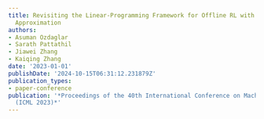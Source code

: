 ```yaml
---
title: Revisiting the Linear-Programming Framework for Offline RL with General Function
  Approximation
authors:
- Asuman Ozdaglar
- Sarath Pattathil
- Jiawei Zhang
- Kaiqing Zhang
date: '2023-01-01'
publishDate: '2024-10-15T06:31:12.231879Z'
publication_types:
- paper-conference
publication: '*Proceedings of the 40th International Conference on Machine Learning
  (ICML 2023)*'
---
```

